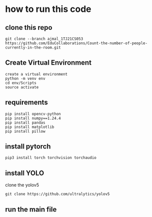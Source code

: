 # how to run this code
## clone this repo
    git clone --branch ajmal_1TJ21CS053 https://github.com/EduCollaborations/Count-the-number-of-people-currently-in-the-room.git
## Create Virtual Environment
    create a virtual environment 
    python -m venv env
    cd env/Scripts
    source activate
## requirements 
    pip install opencv-python
    pip install numpy==1.24.4
    pip install pandas
    pip install matplotlib
    pip install pillow
## install pytorch
    pip3 install torch torchvision torchaudio
## install YOLO
clone the yolov5

    git clone https://github.com/ultralytics/yolov5
    
## run the main file
